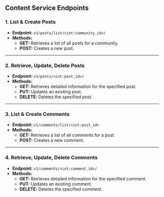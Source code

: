 ## Content Service Endpoints

### 1. List & Create Posts

- **Endpoint:** `v1/posts/list/<int:community_id>/`
- **Methods:**
  - **GET:** Retrieves a list of all posts for a community.
  - **POST:** Creates a new post.

---

### 2. Retrieve, Update, Delete Posts

- **Endpoint:** `v1/posts/<int:post_id>/`
- **Methods:**
  - **GET:** Retrieves detailed information for the specified post.
  - **PUT:** Updates an existing post.
  - **DELETE:** Deletes the specified post.

---

### 3. List & Create Comments

- **Endpoint:** `v1/comments/list/<int:post_id>`
- **Methods:**
  - **GET:** Retrieves a list of all comments for a post.
  - **POST:** Creates a new comment.

---

### 4. Retrieve, Update, Delete Comments

- **Endpoint:** `v1/comments/<int:comment_id>/`
- **Methods:**
  - **GET:** Retrieves detailed information for the specified comment.
  - **PUT:** Updates an existing comment.
  - **DELETE:** Deletes the specified comment.
